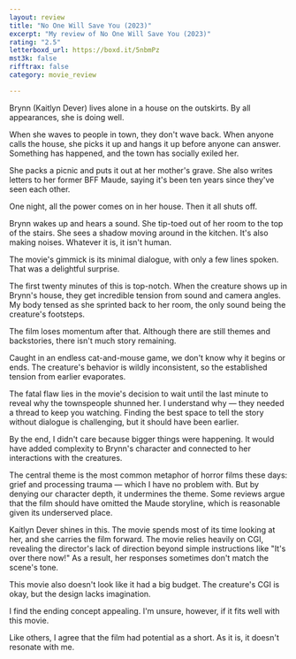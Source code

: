 ```yaml
---
layout: review
title: "No One Will Save You (2023)"
excerpt: "My review of No One Will Save You (2023)"
rating: "2.5"
letterboxd_url: https://boxd.it/5nbmPz
mst3k: false
rifftrax: false
category: movie_review

---
```


Brynn (Kaitlyn Dever) lives alone in a house on the outskirts. By all appearances, she is doing well.

When she waves to people in town, they don't wave back. When anyone calls the house, she picks it up and hangs it up before anyone can answer. Something has happened, and the town has socially exiled her.

She packs a picnic and puts it out at her mother's grave. She also writes letters to her former BFF Maude, saying it's been ten years since they've seen each other.

One night, all the power comes on in her house. Then it all shuts off.

Brynn wakes up and hears a sound. She tip-toed out of her room to the top of the stairs. She sees a shadow moving around in the kitchen. It's also making noises. Whatever it is, it isn't human.

The movie's gimmick is its minimal dialogue, with only a few lines spoken. That was a delightful surprise.

The first twenty minutes of this is top-notch. When the creature shows up in Brynn's house, they get incredible tension from sound and camera angles. My body tensed as she sprinted back to her room, the only sound being the creature's footsteps.

The film loses momentum after that. Although there are still themes and backstories, there isn't much story remaining.

Caught in an endless cat-and-mouse game, we don't know why it begins or ends. The creature's behavior is wildly inconsistent, so the established tension from earlier evaporates.

The fatal flaw lies in the movie's decision to wait until the last minute to reveal why the townspeople shunned her. I understand why — they needed a thread to keep you watching. Finding the best space to tell the story without dialogue is challenging, but it should have been earlier.

By the end, I didn't care because bigger things were happening. It would have added complexity to Brynn's character and connected to her interactions with the creatures.

The central theme is the most common metaphor of horror films these days: grief and processing trauma — which I have no problem with. But by denying our character depth, it undermines the theme. Some reviews argue that the film should have omitted the Maude storyline, which is reasonable given its underserved place.

Kaitlyn Dever shines in this. The movie spends most of its time looking at her, and she carries the film forward. The movie relies heavily on CGI, revealing the director's lack of direction beyond simple instructions like "It's over there now!" As a result, her responses sometimes don't match the scene's tone.

This movie also doesn't look like it had a big budget. The creature's CGI is okay, but the design lacks imagination.

I find the ending concept appealing. I'm unsure, however, if it fits well with this movie.

Like others, I agree that the film had potential as a short. As it is, it doesn't resonate with me.